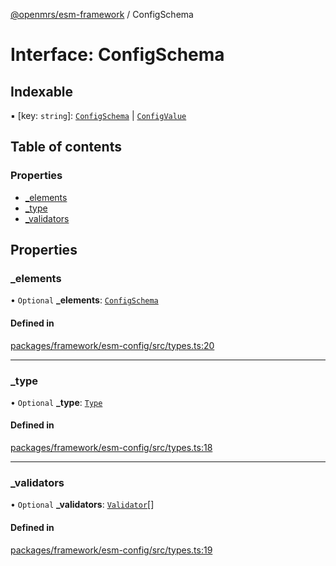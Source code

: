 [@openmrs/esm-framework](../API.md) / ConfigSchema

# Interface: ConfigSchema

## Indexable

▪ [key: `string`]: [`ConfigSchema`](ConfigSchema.md) \| [`ConfigValue`](../API.md#configvalue)

## Table of contents

### Properties

- [\_elements](ConfigSchema.md#_elements)
- [\_type](ConfigSchema.md#_type)
- [\_validators](ConfigSchema.md#_validators)

## Properties

### \_elements

• `Optional` **\_elements**: [`ConfigSchema`](ConfigSchema.md)

#### Defined in

[packages/framework/esm-config/src/types.ts:20](https://github.com/nanfuka/openmrs-esm-core/blob/master/packages/framework/esm-config/src/types.ts#L20)

___

### \_type

• `Optional` **\_type**: [`Type`](../enums/Type.md)

#### Defined in

[packages/framework/esm-config/src/types.ts:18](https://github.com/nanfuka/openmrs-esm-core/blob/master/packages/framework/esm-config/src/types.ts#L18)

___

### \_validators

• `Optional` **\_validators**: [`Validator`](../API.md#validator)[]

#### Defined in

[packages/framework/esm-config/src/types.ts:19](https://github.com/nanfuka/openmrs-esm-core/blob/master/packages/framework/esm-config/src/types.ts#L19)
